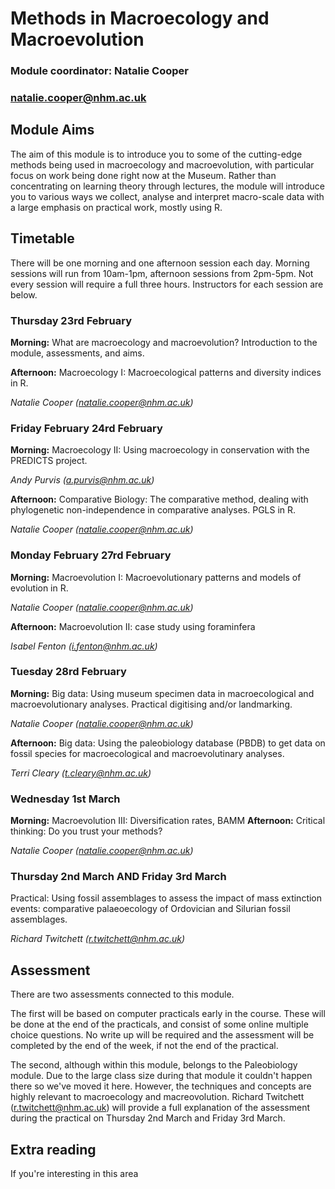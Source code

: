# Methods in Macroecology and Macroevolution
### Module coordinator: Natalie Cooper
### natalie.cooper@nhm.ac.uk

## Module Aims
The aim of this module is to introduce you to some of the cutting-edge methods being used in macroecology and macroevolution, with particular focus on work being done right now at the Museum. Rather than concentrating on learning theory through lectures, the module will introduce you to various ways we collect, analyse and interpret macro-scale data with a large emphasis on practical work, mostly using R. 


## Timetable
There will be one morning and one afternoon session each day. Morning sessions will run from 10am-1pm, afternoon sessions from 2pm-5pm. Not every session will require a full three hours. Instructors for each session are below.

### Thursday 23rd February

**Morning:** What are macroecology and macroevolution? Introduction to the module, assessments, and aims.

**Afternoon:** Macroecology I: Macroecological patterns and diversity indices in R.

*Natalie Cooper (natalie.cooper@nhm.ac.uk)*

### Friday February 24rd February

**Morning:** Macroecology II: Using macroecology in conservation with the PREDICTS project.

*Andy Purvis (a.purvis@nhm.ac.uk)*

**Afternoon:** Comparative Biology: The comparative method, dealing with phylogenetic non-independence in comparative analyses. PGLS in R.

*Natalie Cooper (natalie.cooper@nhm.ac.uk)*

### Monday February 27rd February

**Morning:** Macroevolution I: Macroevolutionary patterns and models of evolution in R.

*Natalie Cooper (natalie.cooper@nhm.ac.uk)*

**Afternoon:** Macroevolution II: case study using foraminfera

*Isabel Fenton (i.fenton@nhm.ac.uk)*

### Tuesday 28rd February

**Morning:** Big data: Using museum specimen data in macroecological and macroevolutionary analyses. Practical digitising and/or landmarking.

*Natalie Cooper (natalie.cooper@nhm.ac.uk)*

**Afternoon:** Big data: Using the paleobiology database (PBDB) to get data on fossil species for macroecological and macroevolutinary analyses.

*Terri Cleary (t.cleary@nhm.ac.uk)*

### Wednesday 1st March

**Morning:** Macroevolution III: Diversification rates, BAMM
**Afternoon:** Critical thinking: Do you trust your methods?

*Natalie Cooper (natalie.cooper@nhm.ac.uk)*

### Thursday 2nd March AND Friday 3rd March

Practical: Using fossil assemblages to assess the impact of mass extinction events: comparative palaeoecology of Ordovician and Silurian fossil assemblages.

*Richard Twitchett (r.twitchett@nhm.ac.uk)*

## Assessment
There are two assessments connected to this module.

The first will be based on computer practicals early in the course. These will be done at the end of the practicals, and consist of some online multiple choice questions. No write up will be required and the assessment will be completed by the end of the week, if not the end of the practical. 

The second, although within this module, belongs to the Paleobiology module. Due to the large class size during that module it couldn't happen there so we've moved it here. However, the techniques and concepts are highly relevant to macroecology and macreovolution. Richard Twitchett (r.twitchett@nhm.ac.uk) will provide a full explanation of the assessment during the practical on Thursday 2nd March and Friday 3rd March. 

## Extra reading
If you're interesting in this area